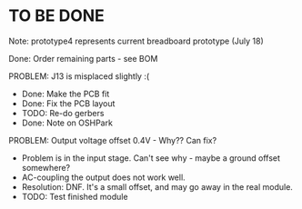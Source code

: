 # TO BE DONE

Note: prototype4 represents current breadboard prototype (July 18)

Done: Order remaining parts - see BOM

PROBLEM: J13 is misplaced slightly :(
* Done: Make the PCB fit
* Done: Fix the PCB layout
* TODO: Re-do gerbers
* Done: Note on OSHPark

PROBLEM: Output voltage offset 0.4V - Why?? Can fix?
* Problem is in the input stage. Can't see why - maybe a ground offset somewhere?
* AC-coupling the output does not work well.
* Resolution: DNF. It's a small offset, and may go away in the real module.
* TODO: Test finished module
